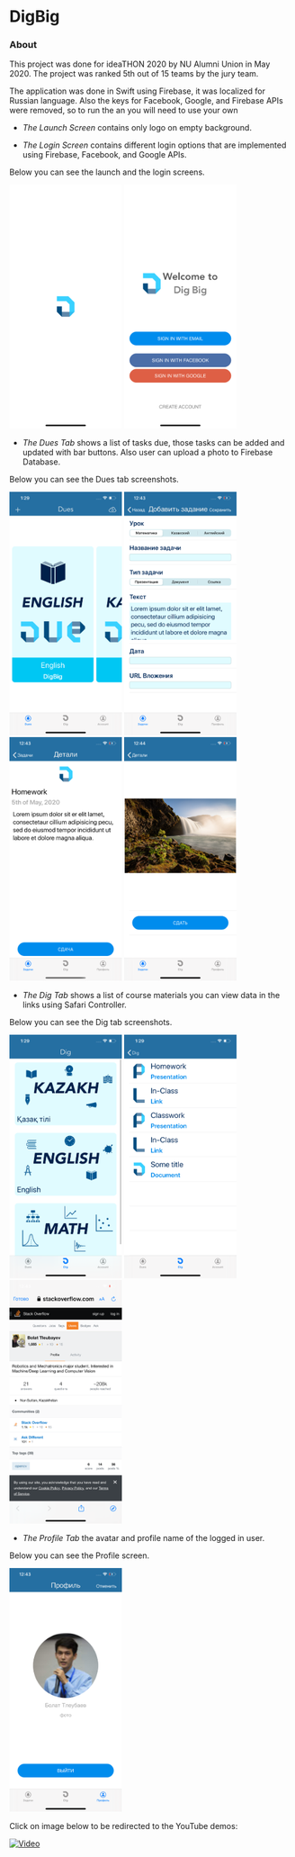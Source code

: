 # DigBig


### About

This project was done for ideaTHON 2020 by NU Alumni Union in May 2020. The project was ranked 5th out of 15 teams by the jury team.

The application was done in Swift using Firebase, it was localized for Russian language. Also the keys for Facebook, Google, and Firebase APIs were removed, so to run the an you will need to use your own

* _The Launch Screen_ contains only logo on empty background.

* _The Login Screen_ contains different login options that are implemented using Firebase, Facebook, and Google APIs.

Below you can see the launch and the login screens.
<p float="left">
  <img src="images/scr1.png" width="200" />
  <img src="images/scr2.png" width="200" />
</p>

* _The Dues Tab_ shows a list of tasks due, those tasks can be added and updated with bar buttons. Also user can upload a photo to Firebase Database.

Below you can see the Dues tab screenshots.
<p float="left">
  <img src="images/scr3.png" width="200" />
  <img src="images/scr3_1.png" width="200" />
  <img src="images/scr3_2.png" width="200" />
  <img src="images/scr3_3.png" width="200" />
</p>

* _The Dig Tab_ shows a list of course materials you can view data in the links using Safari Controller.

Below you can see the Dig tab screenshots.

<p float="left">
  <img src="images/scr4.png" width="200" />
  <img src="images/scr5.png" width="200" />
  <img src="images/scr5_1.png" width="200" />
</p>

* _The Profile Tab_ the avatar and profile name of the logged in user.

Below you can see the Profile screen.

<p float="left">
  <img src="images/scr6.png" width="200" />
</p>

Click on image below to be redirected to the YouTube demos:

[![Video](https://img.youtube.com/vi/zEh7MNkYoOY/0.jpg)](https://www.youtube.com/watch?v=zEh7MNkYoOY)
